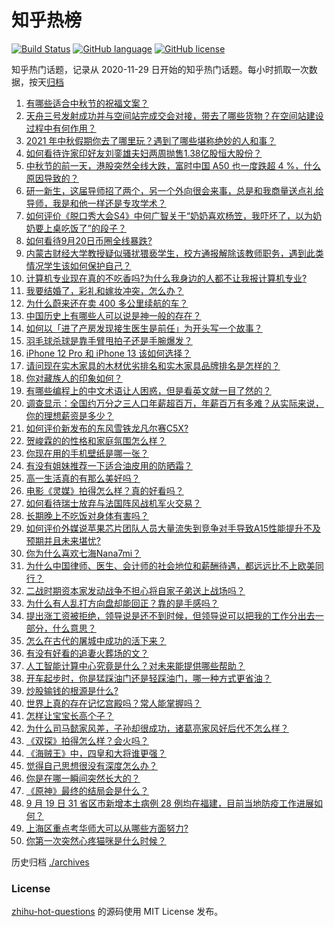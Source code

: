 # 知乎热榜
[![Build Status](https://github.com/ToWeLong/zhihu-hot-questions/workflows/CI/badge.svg)](https://github.com/ToWeLong/zhihu-hot-questions/actions)
[![GitHub language](https://img.shields.io/badge/language-golang-orange.svg)](https://golang.org/)
[![GitHub license](https://img.shields.io/github/license/ToWeLong/zhihu-hot-questions)](https://github.com/ToWeLong/zhihu-hot-questions/blob/main/LICENSE)

知乎热门话题，记录从 2020-11-29 日开始的知乎热门话题。每小时抓取一次数据，按天[归档](./archives)

<!-- BEGIN -->

1. [有哪些适合中秋节的祝福文案？](https://www.zhihu.com/question/487603211)
1. [天舟三号发射成功并与空间站完成交会对接，带去了哪些货物？在空间站建设过程中有何作用？](https://www.zhihu.com/question/487898231)
1. [2021 年中秋假期你去了哪里玩？遇到了哪些堪称绝妙的人和事？](https://www.zhihu.com/question/487274740)
1. [如何看待许家印好友刘銮雄夫妇两周抛售1.38亿股恒大股份？](https://www.zhihu.com/question/487572780)
1. [中秋节的前一天，港股突然全线大跌，富时中国 A50 也一度跌超 4 %，什么原因导致的？](https://www.zhihu.com/question/487940504)
1. [研一新生，这届导师招了两个，另一个外向很会来事，总是和我商量送点礼给导师，我是和他一样还是专攻学术？](https://www.zhihu.com/question/487827699)
1. [如何评价《脱口秀大会S4》中何广智关于“奶奶喜欢杨笠，我吓坏了，以为奶奶要上桌吃饭了”的段子？](https://www.zhihu.com/question/485441053)
1. [如何看待9月20日币圈全线暴跌?](https://www.zhihu.com/question/488003026)
1. [内蒙古财经大学教授疑似骚扰猥亵学生，校方通报解除该教师职务，遇到此类情况学生该如何保护自己？](https://www.zhihu.com/question/487616604)
1. [计算机专业现在真的不吃香吗?为什么我身边的人都不让我报计算机专业?](https://www.zhihu.com/question/470635141)
1. [我要结婚了，彩礼和嫁妆冲突，怎么办？](https://www.zhihu.com/question/487336103)
1. [为什么蔚来还在卖 400 多公里续航的车？](https://www.zhihu.com/question/465399311)
1. [中国历史上有哪些人可以说是神一般的存在？](https://www.zhihu.com/question/349327981)
1. [如何以「进了产房发现接生医生是前任」为开头写一个故事？](https://www.zhihu.com/question/418486337)
1. [羽毛球杀球是靠手臂甩拍子还是手腕爆发？](https://www.zhihu.com/question/437090535)
1. [iPhone 12 Pro 和 iPhone 13 该如何选择？](https://www.zhihu.com/question/487221028)
1. [请问现在实木家具的木材优劣排名和实木家具品牌排名是怎样的？](https://www.zhihu.com/question/49177655)
1. [你对藏族人的印象如何？](https://www.zhihu.com/question/47170539)
1. [有哪些编程上的中文术语让人困惑，但是看英文就一目了然的？](https://www.zhihu.com/question/483450085)
1. [调查显示：全国约万分之三人口年薪超百万，年薪百万有多难？从实际来说，你的理想薪资是多少？](https://www.zhihu.com/question/487694489)
1. [如何评价新发布的东风雪铁龙凡尔赛C5X?](https://www.zhihu.com/question/454249841)
1. [贺峻霖的的性格和家庭氛围怎么样？](https://www.zhihu.com/question/487924656)
1. [你现在用的手机壁纸是哪一张？](https://www.zhihu.com/question/482508732)
1. [有没有姐妹推荐一下适合油皮用的防晒霜？](https://www.zhihu.com/question/485096512)
1. [高一生活真的有那么美好吗？](https://www.zhihu.com/question/412925978)
1. [电影《灵媒》拍得怎么样？真的好看吗？](https://www.zhihu.com/question/487456764)
1. [如何看待瑞士放弃与法国阵风战机军火交易？](https://www.zhihu.com/question/487903774)
1. [长期晚上不吃饭对身体有害吗？](https://www.zhihu.com/question/311716580)
1. [如何评价外媒说苹果芯片团队人员大量流失到竞争对手导致A15性能提升不及预期并且未来堪忧?](https://www.zhihu.com/question/487209741)
1. [你为什么喜欢七海Nana7mi？](https://www.zhihu.com/question/471180232)
1. [为什么中国律师、医生、会计师的社会地位和薪酬待遇，都远远比不上欧美同行？](https://www.zhihu.com/question/486570444)
1. [二战时期资本家发动战争不担心将自家子弟送上战场吗？](https://www.zhihu.com/question/484995263)
1. [为什么有人乱打方向盘却能回正？靠的是手感吗？](https://www.zhihu.com/question/473550294)
1. [提出涨工资被拒绝，领导说是还不到时候，但领导说可以把我的工作分出去一部分，什么意思？](https://www.zhihu.com/question/474092672)
1. [怎么在古代的屠城中成功的活下来？](https://www.zhihu.com/question/20638408)
1. [有没有好看的追妻火葬场的文？](https://www.zhihu.com/question/402113685)
1. [人工智能计算中心究竟是什么？对未来能提供哪些帮助？](https://www.zhihu.com/question/486840320)
1. [开车起步时，你是猛踩油门还是轻踩油门，哪一种方式更省油？](https://www.zhihu.com/question/454188537)
1. [炒股输钱的根源是什么?](https://www.zhihu.com/question/487920106)
1. [世界上真的存在记忆宫殿吗？常人能掌握吗？](https://www.zhihu.com/question/22519910)
1. [怎样让宝宝长高个子？](https://www.zhihu.com/question/306498731)
1. [为什么司马懿家风差，子孙却很成功，诸葛亮家风好后代不怎么样？](https://www.zhihu.com/question/473668109)
1. [《双探》拍得怎么样？会火吗？](https://www.zhihu.com/question/392103010)
1. [《海贼王》中，四皇和大将谁更强？](https://www.zhihu.com/question/486755499)
1. [觉得自己思想很没有深度怎么办？](https://www.zhihu.com/question/472876997)
1. [你是在哪一瞬间突然长大的？](https://www.zhihu.com/question/487509101)
1. [《原神》最终的结局会是什么？](https://www.zhihu.com/question/481776328)
1. [9 月 19 日 31 省区市新增本土病例 28 例均在福建，目前当地防疫工作进展如何？](https://www.zhihu.com/question/487906055)
1. [上海区重点考华师大可以从哪些方面努力?](https://www.zhihu.com/question/487709786)
1. [你第一次突然心疼猫咪是什么时候？](https://www.zhihu.com/question/447735643)

<!-- END -->

历史归档 [./archives](./archives)


### License
[zhihu-hot-questions](https://github.com/towelong/zhihu-hot-questions) 的源码使用 MIT License 发布。